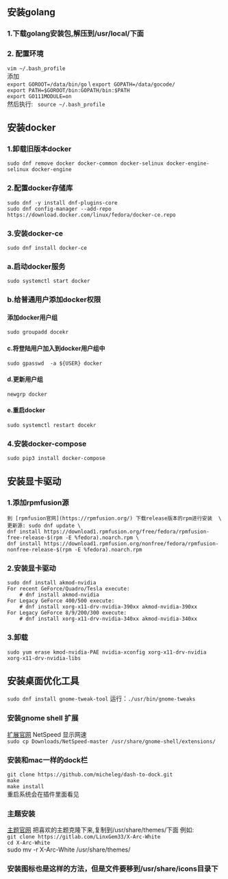 ## 安装golang  

### 1.下载golang安装包,解压到/usr/local/下面

### 2. 配置环境
  `vim ~/.bash_profile `  \
  添加 \
  ` export GOROOT=/data/bin/go ` \ 
  ` export GOPATH=/data/gocode/ ` \
  ` export PATH=$GOROOT/bin:GOPATH/bin:$PATH  ` \
  ` export GO111MODULE=on  `\
  然后执行: ` source ~/.bash_profile`
## 安装docker 
  ### 1.卸载旧版本docker
  `sudo dnf remove docker docker-common docker-selinux docker-engine-selinux docker-engine`
  ### 2.配置docker存储库
  `sudo dnf -y install dnf-plugins-core ` \
  ` sudo dnf config-manager --add-repo https://download.docker.com/linux/fedora/docker-ce.repo `
  ### 3.安装docker-ce
  `sudo dnf install docker-ce`
  ### a.启动docker服务
  `sudo systemctl start docker`
  ### b.给普通用户添加docker权限
  #### 添加docker用户组
    sudo groupadd docekr
  #### c.将登陆用户加入到docker用户组中
    sudo gpasswd  -a ${USER} docker
  #### d.更新用户组
    newgrp docker
  #### e.重启docker
    sudo systemctl restart docekr
 ### 4.安装docker-compose
 `sudo pip3 install docker-compose`
 ## 安装显卡驱动
 ### 1.添加rpmfusion源
    到 [rpmfusion官网](https://rpmfusion.org/) 下载release版本的rpm进行安装  \
    更新源: sudo dnf update \
    dnf install https://download1.rpmfusion.org/free/fedora/rpmfusion-free-release-$(rpm -E %fedora).noarch.rpm \
    dnf install https://download1.rpmfusion.org/nonfree/fedora/rpmfusion-nonfree-release-$(rpm -E %fedora).noarch.rpm
 ### 2.安装显卡驱动
    sudo dnf install akmod-nvidia
    For recent GeForce/Quadro/Tesla execute:
        # dnf install akmod-nvidia
    For Legacy GeForce 400/500 execute:
        # dnf install xorg-x11-drv-nvidia-390xx akmod-nvidia-390xx
    For Legacy GeForce 8/9/200/300 execute:
        # dnf install xorg-x11-drv-nvidia-340xx akmod-nvidia-340xx
 ### 3.卸载   
    sudo yum erase kmod-nvidia-PAE nvidia-xconfig xorg-x11-drv-nvidia xorg-x11-drv-nvidia-libs
## 安装桌面优化工具
`sudo dnf install gnome-tweak-tool`
运行：`./usr/bin/gnome-tweaks`
### 安装gnome shell 扩展
[扩展官网](https://extensions.gnome.org/)
NetSpeed 显示网速 \
`sudo cp Downloads/NetSpeed-master /usr/share/gnome-shell/extensions/`
### 安装和mac一样的dock栏
`git clone https://github.com/micheleg/dash-to-dock.git` \
`make `\
`make install` \
重启系统会在插件里面看见
### 主题安装
[主题官网](https://www.gnome-look.org/)
把喜欢的主题克隆下来,复制到/usr/share/themes/下面
例如: \
`git clone https://gitlab.com/LinxGem33/X-Arc-White` \
`cd X-Arc-White` \
sudo mv -r X-Arc-White /usr/share/themes/
### 安装图标也是这样的方法，但是文件要移到/usr/share/icons目录下
